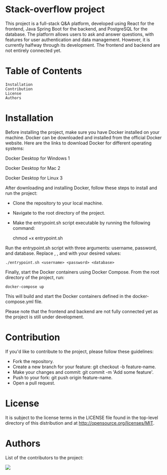 # Stack-overflow project

This project is a full-stack Q&A platform, developed using React for the frontend, Java Spring Boot for the backend,
and PostgreSQL for the database. The platform allows users to ask and answer questions,
with features for user authentication and data management.
However, it is currently halfway through its development. The frontend and backend are not entirely connected yet.

# Table of Contents

    Installation
    Contribution
    License
    Authors

# Installation

Before installing the project, make sure you have Docker installed on your machine. 
Docker can be downloaded and installed from the official Docker website. Here are the links to download Docker for different operating systems:

Docker Desktop for Windows 1

Docker Desktop for Mac 2

Docker Desktop for Linux 3


After downloading and installing Docker, follow these steps to install and run the project:

- Clone the repository to your local machine.

- Navigate to the root directory of the project.

- Make the entrypoint.sh script executable by running the following command:


    
    chmod +x entrypoint.sh
    

Run the entrypoint.sh script with three arguments: username, password, and database. Replace <username>, <password>, and <database> with your desired values:

    ./entrypoint.sh <username> <password> <database>

Finally, start the Docker containers using Docker Compose. From the root directory of the project, run:

    docker-compose up

This will build and start the Docker containers defined in the docker-compose.yml file.

Please note that the frontend and backend are not fully connected yet as the project is still under development.

# Contribution

If you'd like to contribute to the project, please follow these guidelines:

- Fork the repository.
- Create a new branch for your feature: git checkout -b feature-name.
- Make your changes and commit: git commit -m 'Add some feature'.
- Push to your fork: git push origin feature-name.
- Open a pull request.

# License

It is subject to the license terms in the LICENSE file found in the top-level directory of this distribution and at http://opensource.org/licenses/MIT.

# Authors

List of the contributors to the project:

<a href="https://github.com/SebestyenBenedek/stack-overflow/graphs/contributors">
 <img src="https://contrib.rocks/image?repo=SebestyenBenedek/stack-overflow" />
</a>